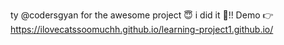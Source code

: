 ty @codersgyan for the awesome project 😇
i did it 🥳!!
Demo 👉 https://ilovecatssoomuchh.github.io/learning-project1.github.io/
